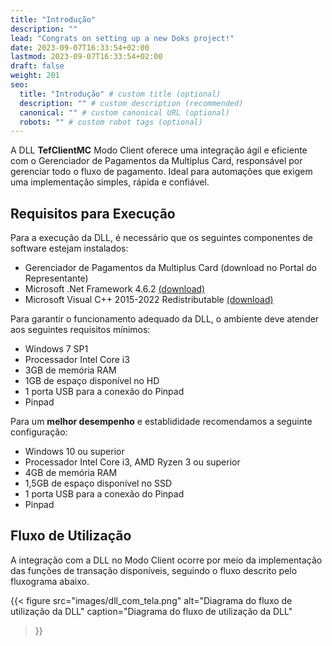 ```yaml
---
title: "Introdução"
description: ""
lead: "Congrats on setting up a new Doks project!"
date: 2023-09-07T16:33:54+02:00
lastmod: 2023-09-07T16:33:54+02:00
draft: false
weight: 201
seo:
  title: "Introdução" # custom title (optional)
  description: "" # custom description (recommended)
  canonical: "" # custom canonical URL (optional)
  robots: "" # custom robot tags (optional)
---
```

A DLL **TefClientMC** Modo Client oferece uma integração ágil e eficiente com o Gerenciador de Pagamentos da Multiplus Card, responsável por gerenciar todo o fluxo de pagamento. Ideal para automações que exigem uma implementação simples, rápida e confiável.

## Requisitos para Execução

Para a execução da DLL, é necessário que os seguintes componentes de software estejam instalados:

- Gerenciador de Pagamentos da Multiplus Card (download no Portal do Representante)
- Microsoft .Net Framework 4.6.2 [(download)](https://dotnet.microsoft.com/pt-br/download/dotnet-framework/net462)
- Microsoft Visual C++ 2015-2022 Redistributable [(download)](https://learn.microsoft.com/pt-br/cpp/windows/latest-supported-vc-redist?view=msvc-170#visual-studio-2015-2017-2019-and-2022)

Para garantir o funcionamento adequado da DLL, o ambiente deve atender aos seguintes requisitos mínimos:

- Windows 7 SP1
- Processador Intel Core i3
- 3GB de memória RAM
- 1GB de espaço disponível no HD
- 1 porta USB para a conexão do Pinpad
- Pinpad

Para um **melhor desempenho** e establididade recomendamos a seguinte configuração:

- Windows 10 ou superior
- Processador Intel Core i3, AMD Ryzen 3 ou superior
- 4GB de memória RAM
- 1,5GB de espaço disponível no SSD
- 1 porta USB para a conexão do Pinpad
- Pinpad

## Fluxo de Utilização

A integração com a DLL no Modo Client ocorre por meio da implementação das funções de transação disponíveis, seguindo o fluxo descrito pelo fluxograma abaixo.


{{< figure
  src="images/dll_com_tela.png"
  alt="Diagrama do fluxo de utilização da DLL"
  caption="Diagrama do fluxo de utilização da DLL"
>}}
